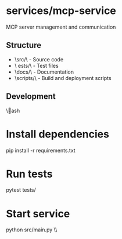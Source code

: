 # services/mcp-service

MCP server management and communication

## Structure
- \src/\ - Source code
- \	ests/\ - Test files
- \docs/\ - Documentation
- \scripts/\ - Build and deployment scripts

## Development
\\\ash
# Install dependencies
pip install -r requirements.txt

# Run tests
pytest tests/

# Start service
python src/main.py
\\\
